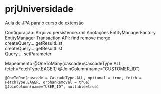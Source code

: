prjUniversidade
===============

Aula de JPA para o curso de extensão


Configuração:
	Arquivo persistence.xml
	Anotações
EntityManagerFactory
EntityManager
Transaction
API:
	find
	remove
	merge
	createQuery....getResultList	
	createQuery....getResultList	
	Query ... setParameter


Mapeamento
    @OneToMany(cascade=CascadeType.ALL, fetch=FetchType.EAGER)
    @JoinColumn(name="CUSTOMER_ID")

    @OneToOne(cascade = CascadeType.ALL, optional = true, fetch = FetchType.EAGER, orphanRemoval = true)
    @JoinColumn(name="USER_ID", nullable=true)



